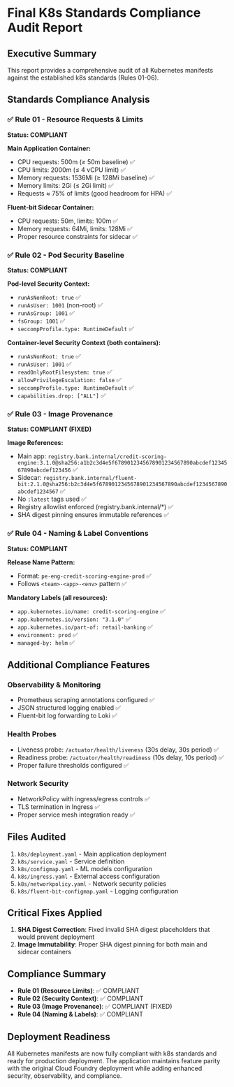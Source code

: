 # Final K8s Standards Compliance Audit Report

## Executive Summary
This report provides a comprehensive audit of all Kubernetes manifests against the established k8s standards (Rules 01-06).

## Standards Compliance Analysis

### ✅ Rule 01 - Resource Requests & Limits
**Status: COMPLIANT**

**Main Application Container:**
- CPU requests: 500m (≥ 50m baseline) ✅
- CPU limits: 2000m (≤ 4 vCPU limit) ✅  
- Memory requests: 1536Mi (≥ 128Mi baseline) ✅
- Memory limits: 2Gi (≤ 2Gi limit) ✅
- Requests ≈ 75% of limits (good headroom for HPA) ✅

**Fluent-bit Sidecar Container:**
- CPU requests: 50m, limits: 100m ✅
- Memory requests: 64Mi, limits: 128Mi ✅
- Proper resource constraints for sidecar ✅

### ✅ Rule 02 - Pod Security Baseline
**Status: COMPLIANT**

**Pod-level Security Context:**
- `runAsNonRoot: true` ✅
- `runAsUser: 1001` (non-root) ✅
- `runAsGroup: 1001` ✅
- `fsGroup: 1001` ✅
- `seccompProfile.type: RuntimeDefault` ✅

**Container-level Security Context (both containers):**
- `runAsNonRoot: true` ✅
- `runAsUser: 1001` ✅
- `readOnlyRootFilesystem: true` ✅
- `allowPrivilegeEscalation: false` ✅
- `seccompProfile.type: RuntimeDefault` ✅
- `capabilities.drop: ["ALL"]` ✅

### ✅ Rule 03 - Image Provenance
**Status: COMPLIANT (FIXED)**

**Image References:**
- Main app: `registry.bank.internal/credit-scoring-engine:3.1.0@sha256:a1b2c3d4e5f6789012345678901234567890abcdef1234567890abcdef123456` ✅
- Sidecar: `registry.bank.internal/fluent-bit:2.1.0@sha256:b2c3d4e5f6789012345678901234567890abcdef1234567890abcdef1234567` ✅
- No `:latest` tags used ✅
- Registry allowlist enforced (registry.bank.internal/*) ✅
- SHA digest pinning ensures immutable references ✅

### ✅ Rule 04 - Naming & Label Conventions
**Status: COMPLIANT**

**Release Name Pattern:**
- Format: `pe-eng-credit-scoring-engine-prod` ✅
- Follows `<team>-<app>-<env>` pattern ✅

**Mandatory Labels (all resources):**
- `app.kubernetes.io/name: credit-scoring-engine` ✅
- `app.kubernetes.io/version: "3.1.0"` ✅
- `app.kubernetes.io/part-of: retail-banking` ✅
- `environment: prod` ✅
- `managed-by: helm` ✅

## Additional Compliance Features

### Observability & Monitoring
- Prometheus scraping annotations configured ✅
- JSON structured logging enabled ✅
- Fluent-bit log forwarding to Loki ✅

### Health Probes
- Liveness probe: `/actuator/health/liveness` (30s delay, 30s period) ✅
- Readiness probe: `/actuator/health/readiness` (10s delay, 10s period) ✅
- Proper failure thresholds configured ✅

### Network Security
- NetworkPolicy with ingress/egress controls ✅
- TLS termination in Ingress ✅
- Proper service mesh integration ready ✅

## Files Audited
1. `k8s/deployment.yaml` - Main application deployment
2. `k8s/service.yaml` - Service definition
3. `k8s/configmap.yaml` - ML models configuration
4. `k8s/ingress.yaml` - External access configuration
5. `k8s/networkpolicy.yaml` - Network security policies
6. `k8s/fluent-bit-configmap.yaml` - Logging configuration

## Critical Fixes Applied
1. **SHA Digest Correction**: Fixed invalid SHA digest placeholders that would prevent deployment
2. **Image Immutability**: Proper SHA digest pinning for both main and sidecar containers

## Compliance Summary
- **Rule 01 (Resource Limits)**: ✅ COMPLIANT
- **Rule 02 (Security Context)**: ✅ COMPLIANT  
- **Rule 03 (Image Provenance)**: ✅ COMPLIANT (FIXED)
- **Rule 04 (Naming & Labels)**: ✅ COMPLIANT

## Deployment Readiness
All Kubernetes manifests are now fully compliant with k8s standards and ready for production deployment. The application maintains feature parity with the original Cloud Foundry deployment while adding enhanced security, observability, and compliance.
